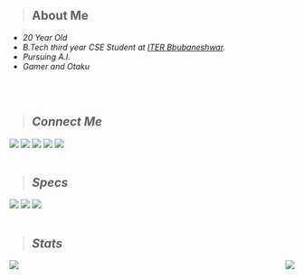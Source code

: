 > ## About Me
  * <em>20 Year Old
  * <em>B.Tech third year CSE Student at [ITER Bbubaneshwar](https://www.soa.ac.in/iter).
  * <em>Pursuing A.I.
  * <em>Gamer and Otaku
 <br>
 <br>

> ## Connect Me
<img src="https://img.shields.io/badge/LinkedIn-0077B5?style=for-the-badge&logo=linkedin&logoColor=white"> <img src="https://img.shields.io/badge/-Hackerrank-2EC866?style=for-the-badge&logo=HackerRank&logoColor=white"> <img src="https://img.shields.io/badge/Myanimelist-2E51A2?style=for-the-badge&logo=myanimelist&logoColor=white"> <img src="https://img.shields.io/badge/Discord-5865F2?style=for-the-badge&logo=discord&logoColor=white" > <img src="https://img.shields.io/badge/Gmail-D14836?style=for-the-badge&logo=gmail&logoColor=white">
<br>
<br>

> ## Specs
<img src="https://img.shields.io/badge/lenovo%20laptop-E2231A?style=for-the-badge&logo=lenovo&logoColor=white"> <img src="https://img.shields.io/badge/NVIDIA-GTX1650-76B900?style=for-the-badge&logo=nvidia&logoColor=white"> <img src="https://img.shields.io/badge/Intel%20Core_i7_10th-0071C5?style=for-the-badge&logo=intel&logoColor=white">
<br>
<br>

> ## Stats
<img align ="left" src="https://github-readme-stats.vercel.app/api/top-langs/?username=mephisto419&show_icons=true&theme=radical&layout=compact"> 
<img align ="right" src="https://github-readme-stats.vercel.app/api?username=mephisto419&show_icons=true&theme=radical"> 
